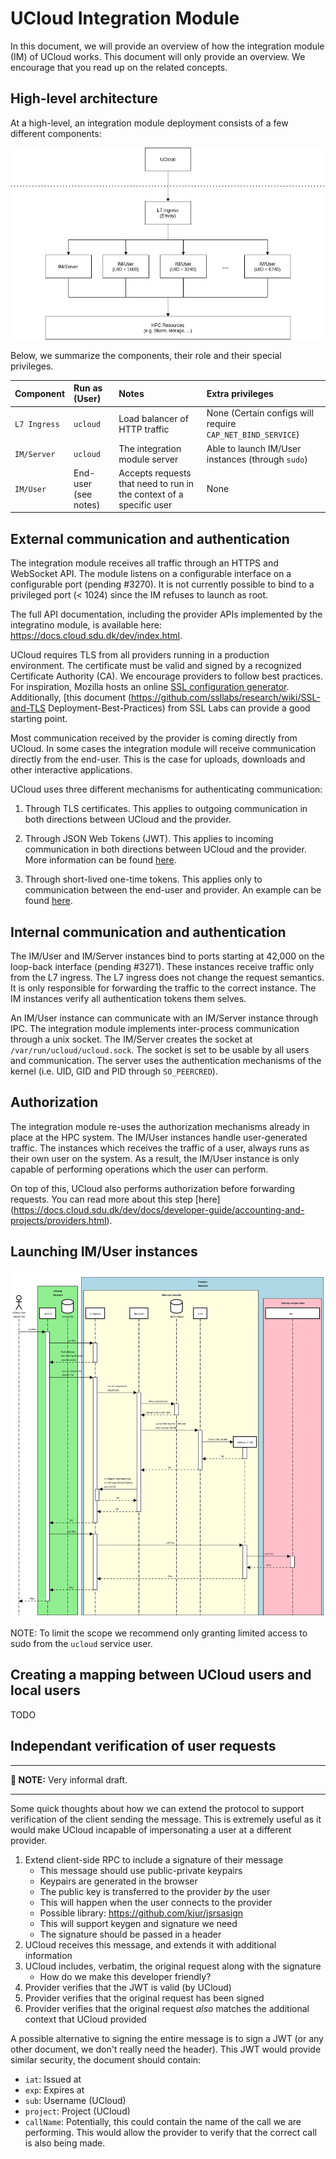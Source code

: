 # UCloud Integration Module

In this document, we will provide an overview of how the integration module (IM) of UCloud works. This document will
only provide an overview. We encourage that you read up on the related concepts.

## High-level architecture

At a high-level, an integration module deployment consists of a few different components:

![](./wiki/components.png)

Below, we summarize the components, their role and their special privileges.

| Component    | Run as (User)        | Notes                                                               | Extra privileges                                           |
|:-------------|:---------------------|:--------------------------------------------------------------------|:-----------------------------------------------------------|
| `L7 Ingress` | `ucloud`             | Load balancer of HTTP traffic                                       | None (Certain configs will require `CAP_NET_BIND_SERVICE`) |
| `IM/Server`  | `ucloud`             | The integration module server                                       | Able to launch IM/User instances (through `sudo`)          |
| `IM/User`    | End-user (see notes) | Accepts requests that need to run in the context of a specific user | None                                                       |


## External communication and authentication

The integration module receives all traffic through an HTTPS and WebSocket API. The module listens on a configurable
interface on a configurable port (pending #3270). It is not currently possible to bind to a privileged port (< 1024)
since the IM refuses to launch as root.

The full API documentation, including the provider APIs implemented by the integratino module, is available here:
https://docs.cloud.sdu.dk/dev/index.html.

UCloud requires TLS from all providers running in a production environment. The certificate must be valid and signed by
a recognized Certificate Authority (CA). We encourage providers to follow best practices. For inspiration, Mozilla
hosts an online [SSL configuration generator](https://ssl-config.mozilla.org). Additionally, [this document
(https://github.com/ssllabs/research/wiki/SSL-and-TLS Deployment-Best-Practices) from SSL Labs can provide a good
starting point.

Most communication received by the provider is coming directly from UCloud. In some cases the integration module will
receive communication directly from the end-user. This is the case for uploads, downloads and other interactive
applications.

UCloud uses three different mechanisms for authenticating communication:

1. Through TLS certificates. This applies to outgoing communication in both directions between UCloud and the provider.

2. Through JSON Web Tokens (JWT). This applies to incoming communication in both directions between UCloud and the
provider. More information can be found [here](../backend/auth-service/README.md).

3. Through short-lived one-time tokens. This applies only to communication between the end-user and provider. An
example can be found [here](https://docs.cloud.sdu.dk/dev/docs/developer-guide/orchestration/compute/jobs.html#example-starting-an-interactive-terminal-session).

## Internal communication and authentication

The IM/User and IM/Server instances bind to ports starting at 42,000 on the loop-back interface (pending #3271). These
instances receive traffic only from the L7 ingress. The L7 ingress does not change the request semantics. It is only
responsible for forwarding the traffic to the correct instance. The IM instances verify all authentication tokens them
selves.

An IM/User instance can communicate with an IM/Server instance through IPC. The integration module implements
inter-process communication through a unix socket. The IM/Server creates the socket at `/var/run/ucloud/ucloud.sock`.
The socket is set to be usable by all users and communication. The server uses the authentication mechanisms of the
kernel (i.e. UID, GID and PID through `SO_PEERCRED`). 

## Authorization

The integration module re-uses the authorization mechanisms already in place at the HPC system. The IM/User instances
handle user-generated traffic. The instances which receives the traffic of a user, always runs as their own user on the
system. As a result, the IM/User instance is only capable of performing operations which the user can perform.

On top of this, UCloud also performs authorization before forwarding requests. You can read more about this step [here]
(https://docs.cloud.sdu.dk/dev/docs/developer-guide/accounting-and-projects/providers.html).

## Launching IM/User instances

![](./wiki/launcher.svg)

NOTE: To limit the scope we recommend only granting limited access to sudo from the `ucloud` service user.

## Creating a mapping between UCloud users and local users

TODO

## Independant verification of user requests

---

__📝 NOTE:__ Very informal draft.

---

Some quick thoughts about how we can extend the protocol to support verification of the client sending the message. This
is extremely useful as it would make UCloud incapable of impersonating a user at a different provider.

1. Extend client-side RPC to include a signature of their message
   - This message should use public-private keypairs
   - Keypairs are generated in the browser
   - The public key is transferred to the provider _by_ the user
   - This will happen when the user connects to the provider
   - Possible library: https://github.com/kjur/jsrsasign
   - This will support keygen and signature we need
   - The signature should be passed in a header
2. UCloud receives this message, and extends it with additional information
3. UCloud includes, verbatim, the original request along with the signature
   - How do we make this developer friendly?
4. Provider verifies that the JWT is valid (by UCloud)   
5. Provider verifies that the original request has been signed
5. Provider verifies that the original request _also_ matches the additional context that UCloud provided

A possible alternative to signing the entire message is to sign a JWT (or any other document, we don't really need the
header). This JWT would provide similar security, the document should contain:

- `iat`: Issued at
- `exp`: Expires at
- `sub`: Username (UCloud)
- `project`: Project (UCloud)
- `callName`: Potentially, this could contain the name of the call we are performing. This would allow the provider to
   verify that the correct call is also being made.
